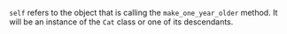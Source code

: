 `self` refers to the object that is calling the `make_one_year_older` method. It will be an instance of the `Cat` class or one of its descendants.